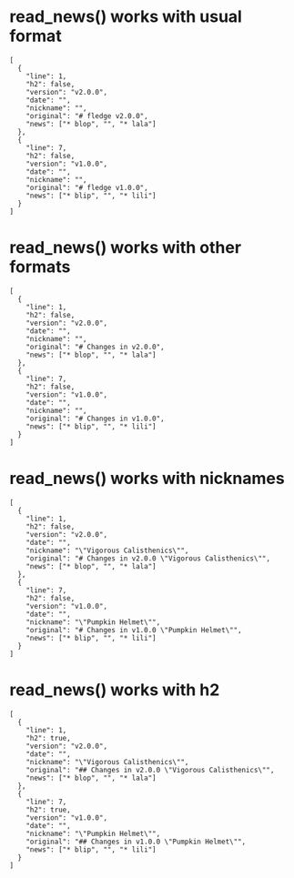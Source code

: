 # read_news() works with usual format

    [
      {
        "line": 1,
        "h2": false,
        "version": "v2.0.0",
        "date": "",
        "nickname": "",
        "original": "# fledge v2.0.0",
        "news": ["* blop", "", "* lala"]
      },
      {
        "line": 7,
        "h2": false,
        "version": "v1.0.0",
        "date": "",
        "nickname": "",
        "original": "# fledge v1.0.0",
        "news": ["* blip", "", "* lili"]
      }
    ] 

# read_news() works with other formats

    [
      {
        "line": 1,
        "h2": false,
        "version": "v2.0.0",
        "date": "",
        "nickname": "",
        "original": "# Changes in v2.0.0",
        "news": ["* blop", "", "* lala"]
      },
      {
        "line": 7,
        "h2": false,
        "version": "v1.0.0",
        "date": "",
        "nickname": "",
        "original": "# Changes in v1.0.0",
        "news": ["* blip", "", "* lili"]
      }
    ] 

# read_news() works with nicknames

    [
      {
        "line": 1,
        "h2": false,
        "version": "v2.0.0",
        "date": "",
        "nickname": "\"Vigorous Calisthenics\"",
        "original": "# Changes in v2.0.0 \"Vigorous Calisthenics\"",
        "news": ["* blop", "", "* lala"]
      },
      {
        "line": 7,
        "h2": false,
        "version": "v1.0.0",
        "date": "",
        "nickname": "\"Pumpkin Helmet\"",
        "original": "# Changes in v1.0.0 \"Pumpkin Helmet\"",
        "news": ["* blip", "", "* lili"]
      }
    ] 

# read_news() works with h2

    [
      {
        "line": 1,
        "h2": true,
        "version": "v2.0.0",
        "date": "",
        "nickname": "\"Vigorous Calisthenics\"",
        "original": "## Changes in v2.0.0 \"Vigorous Calisthenics\"",
        "news": ["* blop", "", "* lala"]
      },
      {
        "line": 7,
        "h2": true,
        "version": "v1.0.0",
        "date": "",
        "nickname": "\"Pumpkin Helmet\"",
        "original": "## Changes in v1.0.0 \"Pumpkin Helmet\"",
        "news": ["* blip", "", "* lili"]
      }
    ] 

